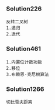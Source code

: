 ### Solution226
    反转二叉树
    1.递归
    2.迭代

### Solution461
    1.内置位计数功能
    2.移位
    3.布赖恩·克尼根算法

### Solution1266
    切比雪夫距离
